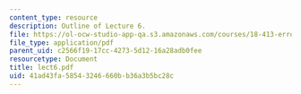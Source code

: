 ```yaml
---
content_type: resource
description: Outline of Lecture 6.
file: https://ol-ocw-studio-app-qa.s3.amazonaws.com/courses/18-413-error-correcting-codes-laboratory-spring-2004/41ad43fa58543246660bb36a3b5bc28c_lect6.pdf
file_type: application/pdf
parent_uid: c2566f19-17cc-4273-5d12-16a28adb0fee
resourcetype: Document
title: lect6.pdf
uid: 41ad43fa-5854-3246-660b-b36a3b5bc28c
---
```


